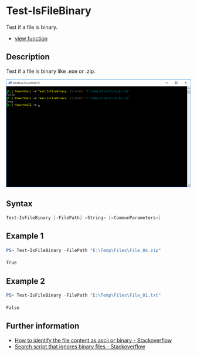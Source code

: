 # Test-IsFileBinary 

Test if a file is binary.

* [view function](https://github.com/BornToBeRoot/PowerShell/blob/master/Module/LazyAdmin/Functions/Test-IsFileBinary.ps1)

## Description

Test if a file is binary like .exe or .zip.

![Screenshot](Images/Test-IsFileBinary.png?raw=true "Test-IsFileBinary")

## Syntax

```powershell
Test-IsFileBinary [-FilePath] <String> [<CommonParameters>]
``` 

## Example 1

```powershell
PS> Test-IsFileBinary -FilePath "E:\Temp\Files\File_04.zip"

True
```

## Example 2

```powershell
PS> Test-IsFileBinary -FilePath "E:\Temp\Files\File_01.txt"

False
```

## Further information

* [How to identify the file content as ascii or binary - Stackoverflow](https://stackoverflow.com/questions/277521/how-to-identify-the-file-content-as-ascii-or-binary/277568#277568)
* [Search script that ignores binary files - Stackoverflow](https://stackoverflow.com/questions/1077634/powershell-search-script-that-ignores-binary-files/1080976#1080976)